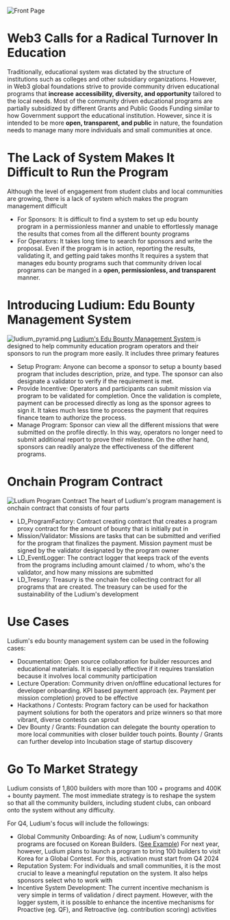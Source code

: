 ![Front Page](https://cdn.dorahacks.io/static/files/191a15d3d5c1ebfe114c98742e18ceca.png)

# Web3 Calls for a Radical Turnover In Education
Traditionally, educational system was dictated by the structure of institutions such as colleges and other subsidiary organizations. However, in Web3 global foundations strive to provide community driven educational programs that **increase** **accessibility, diversity, and opportunity** tailored to the local needs. Most of the community driven educational programs are partially subsidized by different Grants and Public Goods Funding similar to how Government support the educational institution. However, since it is intended to be more **open, transparent, and public** in nature, the foundation needs to manage many more individuals and small communities at once.

# The Lack of System Makes It Difficult to Run the Program
Although the level of engagement from student clubs and local communities are growing, there is a lack of system which makes the program management difficult
- For Sponsors: It is difficult to find a system to set up edu bounty program in a permissionless manner and unable to effortlessly manage the results that comes from all the different bounty programs
- For Operators: It takes long time to search for sponsors and write the proposal. Even if the program is in action, reporting the results, validating it, and getting paid takes months 
It requires a system that manages edu bounty programs such that community driven local programs can be manged in a **open, permissionless, and transparent** manner.

# Introducing Ludium: Edu Bounty Management System
![ludium_pyramid.png](https://cdn.dorahacks.io/static/files/191a15af9f3d263373ff5094c88b2ee7.png)
[Ludium's Edu Bounty Management System](https://edupyramid.online/)[ ](http://hackathemy.me:3002/profile)is designed to help community education program operators and their sponsors to run the program more easily. It includes three primary features

- Setup Program: Anyone can become a sponsor to setup a bounty based program that includes description, prize, and type. The sponsor can also designate a validator to verify if the requirement is met.
- Provide Incentive: Operators and participants can submit mission via program to be validated for completion. Once the validation is complete, payment can be processed directly as long as the sponsor agrees to sign it. It takes much less time to process the payment that requires finance team to authorize the process.
- Manage Program: Sponsor can view all the different missions that were submitted on the profile directly. In this way, operators no longer need to submit additional report to prove their milestone. On the other hand, sponsors can readily analyze the effectiveness of the different programs.

# Onchain Program Contract
![Ludium Program Contract](https://cdn.dorahacks.io/static/files/19187470a697e2d6ce71fb04f38841ad.png)
The heart of Ludium's program management is onchain contract that consists of four parts
- LD_ProgramFactory: Contract creating contract that creates a program proxy contract for the amount of bounty that is initially put in
- Mission/Validator: Missions are tasks that can be submitted and verified for the program that finalizes the payment. Mission payment must be signed by the validator designated by the program owner
- LD_EventLogger: The contract logger that keeps track of the events from the programs including amount claimed / to whom, who's the validator, and how many missions are submitted
- LD_Tresury: Treasury is the onchain fee collecting contract for all programs that are created. The treasury can be used for the sustainability of the Ludium's development

# Use Cases
Ludium's edu bounty management system can be used in the following cases:
- Documentation: Open source collaboration for builder resources and educational materials. It is especially effective if it requires translation because it involves local community participation
- Lecture Operation: Community driven on/offline educational lectures for developer onboarding. KPI based payment approach (ex. Payment per mission completion) proved to be effective
- Hackathons / Contests: Program factory can be used for hackathon payment solutions for both the operators and prize winners so that more vibrant, diverse contests can sprout
- Dev Bounty / Grants: Foundation can delegate the bounty operation to more local communities with closer builder touch points. Bounty / Grants can further develop into Incubation stage of startup discovery

# Go To Market Strategy
Ludium consists of 1,800 builders with more than 100 + programs and 400K + bounty payment. The most immediate strategy is to reshape the system so that all the community builders, including student clubs, can onboard onto the system without any difficulty.

For Q4, Ludium's focus will include the followings:
- Global Community Onboarding: As of now, Ludium's community programs are focused on Korean Builders. ([See Example](https://docs.google.com/presentation/d/1aRUhaZzvjIUrL3JK9VZ-TjZOB37HDcARzUHMYBDA4QE/edit?usp=sharing)) For next year, however, Ludium plans to launch a program to bring 100 builders to visit Korea for a Global Contest. For this, activation must start from Q4 2024
- Reputation System: For individuals and small communities, it is the most crucial to leave a meaningful reputation on the system. It also helps sponsors select who to work with
- Incentive System Development: The current incentive mechanism is very simple in terms of validation / direct payment. However, with the logger system, it is possible to enhance the incentive mechanisms for Proactive (eg. QF), and Retroactive (eg. contribution scoring) activities
